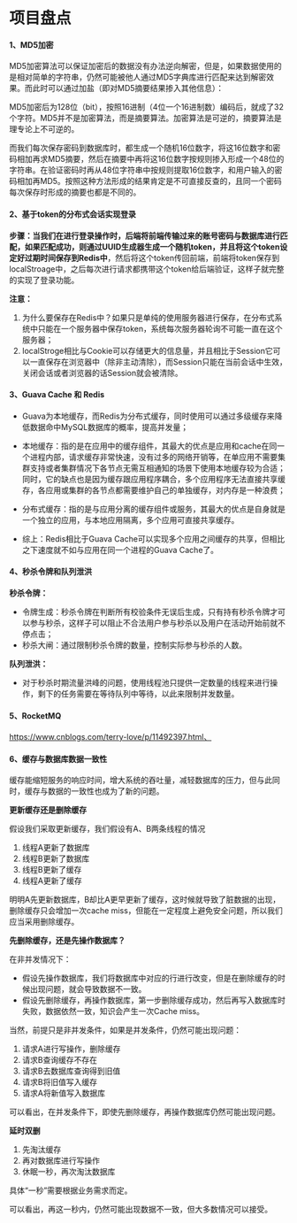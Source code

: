 # 项目盘点

#### 1、MD5加密

MD5加密算法可以保证加密后的数据没有办法逆向解密，但是，如果数据使用的是相对简单的字符串，仍然可能被他人通过MD5字典库进行匹配来达到解密效果。而此时可以通过加盐（即对MD5摘要结果掺入其他信息）：

MD5加密后为128位（bit），按照16进制（4位一个16进制数）编码后，就成了32个字符。MD5并不是加密算法，而是摘要算法。加密算法是可逆的，摘要算法是理专论上不可逆的。

而我们每次保存密码到数据库时，都生成一个随机16位数字，将这16位数字和密码相加再求MD5摘要，然后在摘要中再将这16位数字按规则掺入形成一个48位的字符串。在验证密码时再从48位字符串中按规则提取16位数字，和用户输入的密码相加再MD5。按照这种方法形成的结果肯定是不可直接反查的，且同一个密码每次保存时形成的摘要也都是不同的。

#### **2、基于token的分布式会话实现登录**

**步骤：**当我们在进行登录操作时，后端将前端传输过来的账号密码与数据库进行匹配，如果匹配成功，则通过UUID生成器生成一个随机token，并且**将这个token设定好过期时间保存到Redis中**，然后将这个token传回前端，前端将token保存到localStroage中，之后每次进行请求都携带这个token给后端验证，这样子就完整的实现了登录功能。

**注意：**

1. 为什么要保存在Redis中？如果只是单纯的使用服务器进行保存，在分布式系统中只能在一个服务器中保存token，系统每次服务器轮询不可能一直在这个服务器；
2. localStroge相比与Cookie可以存储更大的信息量，并且相比于Session它可以一直保存在浏览器中（除非主动清除），而Session只能在当前会话中生效，关闭会话或者浏览器的话Session就会被清除。

#### 3、Guava Cache 和 Redis

- Guava为本地缓存，而Redis为分布式缓存，同时使用可以通过多级缓存来降低数据命中MySQL数据库的概率，提高并发量；
- 本地缓存：指的是在应用中的缓存组件，其最大的优点是应用和cache在同一个进程内部，请求缓存非常快速，没有过多的网络开销等，在单应用不需要集群支持或者集群情况下各节点无需互相通知的场景下使用本地缓存较为合适；同时，它的缺点也是因为缓存跟应用程序耦合，多个应用程序无法直接共享缓存，各应用或集群的各节点都需要维护自己的单独缓存，对内存是一种浪费；
- 分布式缓存：指的是与应用分离的缓存组件或服务，其最大的优点是自身就是一个独立的应用，与本地应用隔离，多个应用可直接共享缓存。

- 综上：Redis相比于Guava Cache可以实现多个应用之间缓存的共享，但相比之下速度就不如与应用在同一个进程的Guava Cache了。

#### 4、秒杀令牌和队列泄洪

**秒杀令牌：**

- 令牌生成：秒杀令牌在判断所有校验条件无误后生成，只有持有秒杀令牌才可以参与秒杀，这样子可以阻止不合法用户参与秒杀以及用户在活动开始前就不停点击；
- 秒杀大闸：通过限制秒杀令牌的数量，控制实际参与秒杀的人数。

**队列泄洪：**

- 对于秒杀时期流量洪峰的问题，使用线程池只提供一定数量的线程来进行操作，剩下的任务需要在等待队列中等待，以此来限制并发数量。

#### 5、RocketMQ

https://www.cnblogs.com/terry-love/p/11492397.html、

#### 6、缓存与数据库数据一致性

缓存能缩短服务的响应时间，增大系统的吞吐量，减轻数据库的压力，但与此同时，缓存与数据的一致性也成为了新的问题。

**更新缓存还是删除缓存**

假设我们采取更新缓存，我们假设有A、B两条线程的情况

1. 线程A更新了数据库
2. 线程B更新了数据库
3. 线程B更新了缓存
4. 线程A更新了缓存

明明A先更新数据库，B却比A更早更新了缓存，这时候就导致了脏数据的出现，删除缓存只会增加一次cache miss，但能在一定程度上避免安全问题，所以我们应当采用删除缓存。

**先删除缓存，还是先操作数据库？**

在非并发情况下：

- 假设先操作数据库，我们将数据库中对应的行进行改变，但是在删除缓存的时候出现问题，就会导致数据不一致。
- 假设先删除缓存，再操作数据库，第一步删除缓存成功，然后再写入数据库时失败，数据依然一致，知识会产生一次Cache miss。

当然，前提只是非并发条件，如果是并发条件，仍然可能出现问题：

1. 请求A进行写操作，删除缓存
2. 请求B查询缓存不存在
3. 请求B去数据库查询得到旧值
4. 请求B将旧值写入缓存
5. 请求A将新值写入数据库

可以看出，在并发条件下，即使先删除缓存，再操作数据库仍然可能出现问题。

**延时双删**

1. 先淘汰缓存
2. 再对数据库进行写操作
3. 休眠一秒，再次淘汰数据库

具体“一秒”需要根据业务需求而定。

可以看出，再这一秒内，仍然可能出现数据不一致，但大多数情况可以接受。

